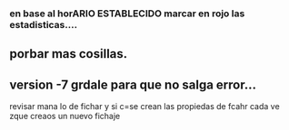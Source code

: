 ### en base al horARIO ESTABLECIDO marcar en rojo las estadisticas....
## porbar mas cosillas.


## version -7 grdale para que no salga error...

revisar mana lo de fichar y si c=se crean las propiedas de fcahr cada ve zque creaos un nuevo fichaje